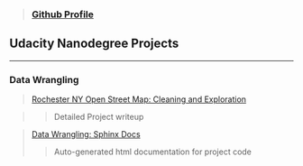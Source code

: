 > ### [Github Profile](https://github.com/RileyMShea)

## Udacity Nanodegree Projects
-------------------------------------


### Data Wrangling
> [Rochester NY Open Street Map: Cleaning and Exploration](https://github.com/RileyMShea/DataWranglingC/blob/master/Final_Project/Final_submission.md)

>> Detailed Project writeup

> [Data Wrangling: Sphinx Docs](https://rileymshea.github.io/DataWranglingC/html/index.html)
>> Auto-generated html documentation for project code




